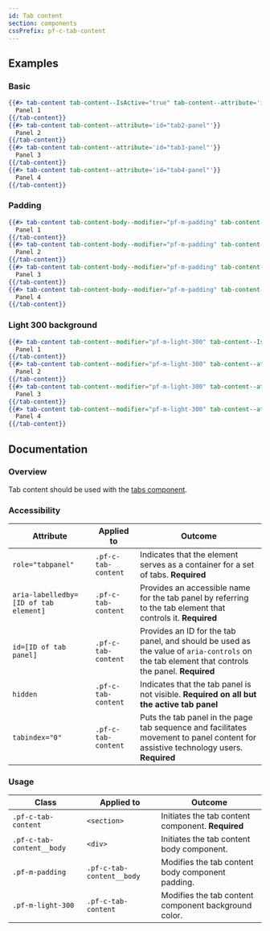 ```yaml
---
id: Tab content
section: components
cssPrefix: pf-c-tab-content
---
```


## Examples
### Basic
```hbs
{{#> tab-content tab-content--IsActive="true" tab-content--attribute='id="tab1-panel"'}}
  Panel 1
{{/tab-content}}
{{#> tab-content tab-content--attribute='id="tab2-panel"'}}
  Panel 2
{{/tab-content}}
{{#> tab-content tab-content--attribute='id="tab3-panel"'}}
  Panel 3
{{/tab-content}}
{{#> tab-content tab-content--attribute='id="tab4-panel"'}}
  Panel 4
{{/tab-content}}
```

### Padding
```hbs
{{#> tab-content tab-content-body--modifier="pf-m-padding" tab-content--IsActive="true" tab-content--attribute='id="tab1-panel"'}}
  Panel 1
{{/tab-content}}
{{#> tab-content tab-content-body--modifier="pf-m-padding" tab-content--attribute='id="tab2-panel"'}}
  Panel 2
{{/tab-content}}
{{#> tab-content tab-content-body--modifier="pf-m-padding" tab-content--attribute='id="tab3-panel"'}}
  Panel 3
{{/tab-content}}
{{#> tab-content tab-content-body--modifier="pf-m-padding" tab-content--attribute='id="tab4-panel"'}}
  Panel 4
{{/tab-content}}
```

### Light 300 background
```hbs
{{#> tab-content tab-content--modifier="pf-m-light-300" tab-content--IsActive="true" tab-content--attribute='id="light-300-tab1-panel"'}}
  Panel 1
{{/tab-content}}
{{#> tab-content tab-content--modifier="pf-m-light-300" tab-content--attribute='id="tab2-panel"'}}
  Panel 2
{{/tab-content}}
{{#> tab-content tab-content--modifier="pf-m-light-300" tab-content--attribute='id="tab3-panel"'}}
  Panel 3
{{/tab-content}}
{{#> tab-content tab-content--modifier="pf-m-light-300" tab-content--attribute='id="tab4-panel"'}}
  Panel 4
{{/tab-content}}
```

## Documentation
### Overview
Tab content should be used with the [tabs component](/components/tabs).

### Accessibility
| Attribute | Applied to | Outcome |
| -- | -- | -- |
| `role="tabpanel"` | `.pf-c-tab-content` | Indicates that the element serves as a container for a set of tabs. **Required** |
| `aria-labelledby=[ID of tab element]` | `.pf-c-tab-content` | Provides an accessible name for the tab panel by referring to the tab element that controls it. **Required**
| `id=[ID of tab panel]` | `.pf-c-tab-content` | Provides an ID for the tab panel, and should be used as the value of `aria-controls` on the tab element that controls the panel.  **Required**
| `hidden` | `.pf-c-tab-content` | Indicates that the tab panel is not visible. **Required on all but the active tab panel**
| `tabindex="0"` | `.pf-c-tab-content` | Puts the tab panel in the page tab sequence and facilitates movement to panel content for assistive technology users. **Required**

### Usage
| Class | Applied to | Outcome |
| -- | -- | -- |
| `.pf-c-tab-content` | `<section>` |  Initiates the tab content component. **Required** |
| `.pf-c-tab-content__body` | `<div>` |  Initiates the tab content body component. |
| `.pf-m-padding` | `.pf-c-tab-content__body` | Modifies the tab content body component padding. |
| `.pf-m-light-300` | `.pf-c-tab-content` |  Modifies the tab content component background color. |
